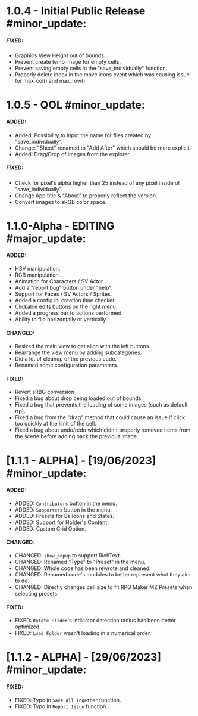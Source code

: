 # 1.0.4 - Initial Public Release #minor_update:
  ##### FIXED:
  - Graphics View Height out of bounds.
  - Prevent create temp image for empty cells.
  - Prevent saving empty cells in the "save_individually" function.
  - Properly delete index in the move icons event which was causing issue for max_col() and max_row().

# 1.0.5 - QOL #minor_update:
  #### ADDED:
  - Added: Possibility to input the name for files created by "save_individually".
  - Change: "Sheet" renamed to "Add After" which should be more explicit.
  - Added: Drag/Drop of images from the explorer.
  
  ##### FIXED:
  - Check for pixel's alpha higher than 25 instead of any pixel inside of "save_individually".
  - Change App title & "About" to properly reflect the version.
  - Convert images to sRGB color space.

# 1.1.0-Alpha - EDITING #major_update:
  #### ADDED:
  - HSV manipulation.
  - RGB manipulation.
  - Animation for Characters / SV Actor.
  - Add a "report bug" button under "help".
  - Support for Faces / SV Actors / Sprites.
  - Added a config.ini creation time checker.
  - Clickable edits buttons on the right menu.
  - Added a progress bar to actions performed.
  - Ability to flip horizontally or vertically.

  #### CHANGED:
  - Resized the main view to get align with the left buttons.
  - Rearrange the view menu by adding subcategories.
  - Did a lot of cleanup of the previous code.
  - Renamed some configuration parameters.

  #### FIXED:
  - Revert sRBG conversion
  - Fixed a bug about drop being loaded out of bounds.
  - Fixed a bug that prevents the loading of some images (such as default rtp).
  - Fixed a bug from the "drag" method that could cause an issue if click too quickly at the limit of the cell.
  - Fixed a bug about undo/redo which didn't properly removed items from the scene before adding back the previous image.

# [1.1.1 - ALPHA] - [19/06/2023] #minor_update:
#### ADDED:
- ADDED: `Contributors` button in the menu.
- ADDED: `Supporters` button in the menu.
- ADDED: Presets for Balloons and States.
- ADDED: Support for Holder's Content
- ADDED: Custom Grid Option.

#### CHANGED:
- CHANGED: `show_popup` to support RichText.
- CHANGED: Renamed "Type" to "Preset" in the menu.
- CHANGED: Whole code has been rewrote and cleaned.
- CHANGED: Renamed code's modules to better represent what they aim to do.
- CHANGED: Directly changes cell size to fit RPG Maker MZ Presets when selecting presets.

#### FIXED:
- FIXED: `Rotate Slider`'s indicator detection radius has been better optimized.
- FIXED: `Load Folder` wasn't loading in a numerical order.

# [1.1.2 - ALPHA] - [29/06/2023] #minor_update:
#### FIXED:
- FIXED: Typo in `Save All Together` function.
- FIXED: Typo in `Report Issue` function.
